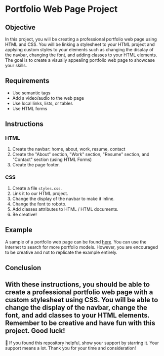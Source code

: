 # Portfolio Web Page Project

## Objective
In this project, you will be creating a professional portfolio web page using HTML and CSS. You will be linking a stylesheet to your HTML project and applying custom styles to your elements such as changing the display of the navbar, changing the font, and adding classes to your HTML elements. The goal is to create a visually appealing portfolio web page to showcase your skills.

## Requirements
- Use semantic tags
- Add a video/audio to the web page
- Use local links, lists, or tables
- Use HTML forms

## Instructions
### HTML
1. Create the navbar: home, about, work, resume, contact
2. Create the "About" section, "Work" section, "Resume" section, and "Contact" section (using HTML Forms)
3. Create the page footer.
### CSS
1. Create a file `styles.css`.
2. Link it to our HTML project.
3. Change the display of the navbar to make it inline.
4. Change the font to roboto.
5. Add classes attributes to HTML / HTML documents.
6. Be creative!

## Example
A sample of a portfolio web page can be found [here](https://dribbble.com/shots/10854907-Amike-Personal-Portfolio-WordPress-Theme).
You can use the Internet to search for more portfolio models. However, you are encouraged to be creative and not to replicate the example entirely.
## Conclusion
With these instructions, you should be able to create a professional portfolio web page with a custom stylesheet using CSS. You will be able to change the display of the navbar, change the font, and add classes to your HTML elements. Remember to be creative and have fun with this project. Good luck!
---
🙌 If you found this repository helpful, show your support by starring it. Your support means a lot. 
Thank you for your time and consideration!

